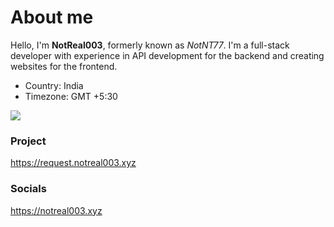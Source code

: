 # About me
Hello, I'm **NotReal003**, formerly known as *NotNT77*. I'm a full-stack developer with experience in API development for the backend and creating websites for the frontend.

- Country: India
- Timezone: GMT +5:30

![](https://komarev.com/ghpvc/?username=NotReal003&color=orange&style=for-the-badge)

### Project

https://request.notreal003.xyz

### Socials
https://notreal003.xyz
